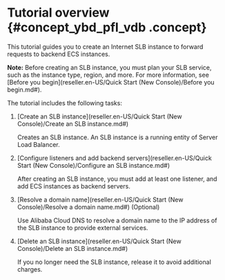 # Tutorial overview {#concept_ybd_pfl_vdb .concept}

This tutorial guides you to create an Internet SLB instance to forward requests to backend ECS instances.

**Note:** Before creating an SLB instance, you must plan your SLB service, such as the instance type, region, and more. For more information, see [Before you begin](reseller.en-US/Quick Start (New Console)/Before you begin.md#).

The tutorial includes the following tasks:

1.  [Create an SLB instance](reseller.en-US/Quick Start (New Console)/Create an SLB instance.md#) 

    Creates an SLB instance. An SLB instance is a running entity of Server Load Balancer.

2.  [Configure listeners and add backend servers](reseller.en-US/Quick Start (New Console)/Configure an SLB instance.md#) 

    After creating an SLB instance, you must add at least one listener, and add ECS instances as backend servers.

3.  [Resolve a domain name](reseller.en-US/Quick Start (New Console)/Resolve a domain name.md#) \(Optional\)

    Use Alibaba Cloud DNS to resolve a domain name to the IP address of the SLB instance to provide external services.

4.  [Delete an SLB instance](reseller.en-US/Quick Start (New Console)/Delete an SLB instance.md#) 

    If you no longer need the SLB instance, release it to avoid additional charges.


